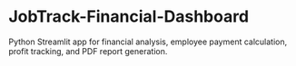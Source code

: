 # JobTrack-Financial-Dashboard
Python Streamlit app for financial analysis, employee payment calculation, profit tracking, and PDF report generation.
